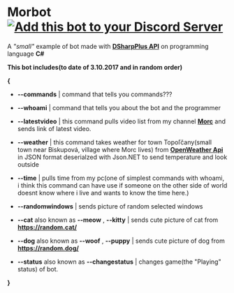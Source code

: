 # Morbot [![Add this bot to your Discord Server](https://img.shields.io/badge/Morbot-add%20it%20to%20your%20Discord%20Server!-green.svg?style=flat-square)](https://discordapp.com/api/oauth2/authorize?client_id=219188936940060684&scope=bot)
A *"small"* example of bot made with **[DSharpPlus API](https://github.com/NaamloosDT/DSharpPlus)** on programming language **C#**

**This bot includes(to date of 3.10.2017 and in random order)**

**{**

- **--commands** | command that tells you commands??? 

- **--whoami** | command that tells you about the bot and the programmer

- **--latestvideo** | this command pulls video list from my channel **[Morc](https://youtube.com/riskoautobus)** and sends link of latest video.

- **--weather** | this command takes weather for town Topoľčany(small town near Biskupová, village where Morc lives) from **[OpenWeather Api](https://openweathermap.org/api)** in JSON format deserialzed with Json.NET to send temperature and look outside

- **--time** | pulls time from my pc(one of simplest commands with whoami, i think this command can have use if someone on the other side of world doesnt know where i live and wants to know the time here.)

- **--randomwindows** | sends picture of random selected windows

- **--cat** also known as **--meow** , **--kitty** | sends cute picture of cat from **https://random.cat/**

- **--dog** also known as **--woof** , **--puppy** | sends cute picture of dog from **https://random.dog/**

- **--status** also known as **--changestatus** | changes game(the "Playing" status) of bot.

**}**
